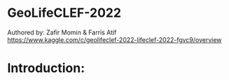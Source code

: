 # GeoLifeCLEF-2022
Authored by: Zafir Momin & Farris Atif
https://www.kaggle.com/c/geolifeclef-2022-lifeclef-2022-fgvc9/overview

# Introduction:


